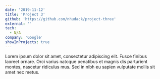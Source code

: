 ```yaml
---
date: '2019-11-12'
title: 'Project 3'
github: 'https://github.com/nhudack/project-three'
external: ''
tech:
  - N/A
company: 'Google'
showInProjects: true
---
```


Lorem ipsum dolor sit amet, consectetur adipiscing elit. Fusce finibus laoreet ornare. Orci varius natoque penatibus et magnis dis parturient montes, nascetur ridiculus mus. Sed in nibh eu sapien vulputate mollis sit amet nec metus.
